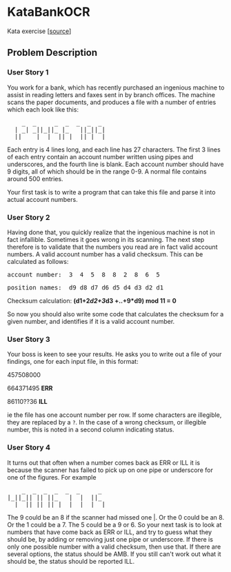﻿KataBankOCR
===========

Kata exercise [[source](http://codingdojo.org/cgi-bin/wiki.pl?KataBankOCR)]

Problem Description
-------------------

### User Story 1

You work for a bank, which has recently purchased an ingenious machine to assist in reading letters and faxes sent in 
by branch offices. The machine scans the paper documents, and produces a file with a number of entries which each look 
like this:

<pre>
    _  _     _  _  _  _  _
  | _| _||_||_ |_   ||_||_|
  ||_  _|  | _||_|  ||_| _| 
</pre>

Each entry is 4 lines long, and each line has 27 characters. The first 3 lines of each entry contain an account number 
written using pipes and underscores, and the fourth line is blank. Each account number should have 9 digits, all of 
which should be in the range 0-9. A normal file contains around 500 entries.

Your first task is to write a program that can take this file and parse it into actual account numbers.

### User Story 2

Having done that, you quickly realize that the ingenious machine is not in fact infallible. Sometimes it goes wrong in 
its scanning. The next step therefore is to validate that the numbers you read are in fact valid account numbers. 
A valid account number has a valid checksum. This can be calculated as follows:

<pre>account number:  3  4  5  8  8  2  8  6  5</pre>

<pre>position names:  d9 d8 d7 d6 d5 d4 d3 d2 d1 </pre>

Checksum calculation:
    __(d1+2*d2+3*d3 +..+9*d9) mod 11 = 0__

So now you should also write some code that calculates the checksum for a given number, and identifies if it is a valid 
account number.

### User Story 3

Your boss is keen to see your results. He asks you to write out a file of your findings, one for each input file, in this 
format:

457508000

664371495 __ERR__

86110??36 __ILL__

ie the file has one account number per row. If some characters are illegible, they are replaced by a `?`. In the case of 
a wrong checksum, or illegible number, this is noted in a second column indicating status.

### User Story 4

It turns out that often when a number comes back as ERR or ILL it is because the scanner has failed to pick up on one 
pipe or underscore for one of the figures. For example

<pre>
    _  _  _  _  _  _     _ 
|_||_|| || ||_   |  |  ||_ 
  | _||_||_||_|  |  |  | _| 
</pre>

The 9 could be an 8 if the scanner had missed one |. Or the 0 could be an 8. Or the 1 could be a 7. The 5 could be a 9 
or 6. So your next task is to look at numbers that have come back as ERR or ILL, and try to guess what they should be, 
by adding or removing just one pipe or underscore. If there is only one possible number with a valid checksum, then 
use that. If there are several options, the status should be AMB. If you still can't work out what it should be, the status
should be reported ILL.
